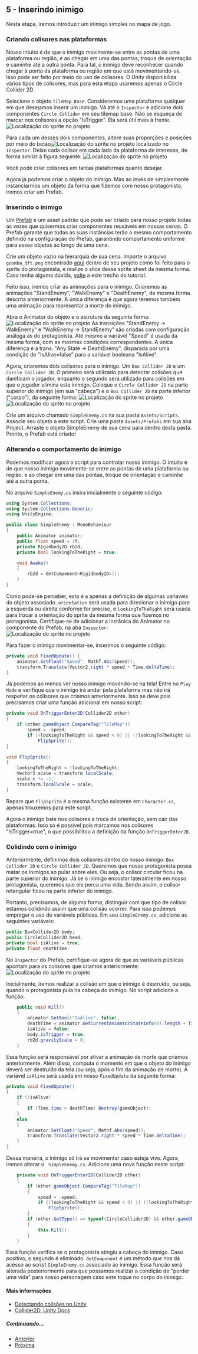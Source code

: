 ## 5 - Inserindo inimigo

Nesta etapa, iremos introduzir um inimigo simples no mapa de jogo.

### Criando colisores nas plataformas

Nosso intuito é de que o inimigo movimente-se entre as pontas de uma plataforma ou região, e ao chegar em uma das pontas, troque de orientação e caminhe até a outra ponta. Para tal, o inimigo deve reconhecer quando chegar à ponta da plataforma ou região em que está movimentando-se. Isso pode ser feito por meio do uso de colisores. O Unity disponibiliza vários tipos de colisores, mas para esta etapa usaremos apenas o Circle Collider 2D.

Selecione o objeto ```TileMap_Base```. Consideremos uma plataforma qualquer em que desejamos inserir um inimigo. Vá até o ```Inspector``` e adicione dois componentes ```Circle Collider``` em seu tilemap base. Não se esqueça de marcar nos colisores a opção "IsTrigger". Ela será útil mais à frente.
![Localização do sprite no projeto](images/5/1.png?raw=true "Localização do sprite no projeto")

Para cada um desses dois componentes, altere suas proporções e posições por meio do botão![Localização do sprite no projeto](images/5/2.png?raw=true "Localização do sprite no projeto") localizado no ```Inspector```. Deixe cada colisor em cada lado da plataforma de interesse, de forma similar à figura seguinte:
![Localização do sprite no projeto](images/5/3.png?raw=true "Localização do sprite no projeto")

Você pode criar colisores em tantas plataformas quanto desejar.

Agora já podemos criar o objeto do inimigo. Mas ao invés de simplesmente instanciarmos um objeto da forma que fizemos com nosso protagonista, iremos criar um Prefab.

### Inserindo o inimigo

Um [Prefab](https://docs.unity3d.com/Manual/Prefabs.html) é um asset padrão que pode ser criado para nosso projeto todas as vezes que quisermos criar componentes reusáveis em nossas cenas. O Prefab garante que todas as suas instâncias terão o mesmo comportamento definido na configuração do Prefab, garantindo comportamento uniforme para esses objetos ao longo de uma cena.

Crie um objeto vazio na hierarquia de sua cena. Importe o arquivo ```goomba_dft.png``` encontrado [aqui]() dentro de seu projeto como foi feito para o sprite do protagonista, e realize o slice desse sprite sheet da mesma forma. Caso tenha alguma dúvida, [volte](3-inserindo-personagem.md) a este trecho do tutorial.

Feito isso, iremos criar as animações para o inimigo. Criaremos as animações "StandEnemy", "WalkEnemy" e "DeathEnemy", da mesma forma descrita anteriormente. A única diferença é que agora teremos também uma animação para representar a morte do inimigo.

Abra o Animator do objeto e o estruture da seguinte forma:
![Localização do sprite no projeto](images/5/4.png?raw=true "Localização do sprite no projeto") As transições "StandEnemy -> WalkEnemy" e "WalkEnemy -> StandEnemy" são criadas com configuração análoga às do protagonista. Até mesmo a variável "Speed" é usada da mesma forma, com as mesmas condições correspondentes. A única diferença é a trans. "Any State -> DeathEnemy", disparada por uma condição de "IsAlive=false" para a variável booleana "IsAlive".

Agora, criaremos dois colisores para o inimigo. Um ```Box Collider 2D``` e um ```Circle Collider 2D```. O primeiro será utilizado para detectar colisões que danificam o jogador, enquanto o segundo será utilizado para colisões em que o jogador elimina este inimigo. Coloque o ```Circle Collider 2D``` na parte superior do inimigo (em sua "cabeça") e o ```Box Collider 2D``` na parte inferior ("corpo"), da seguinte forma:
![Localização do sprite no projeto](images/5/6.png?raw=true "Localização do sprite no projeto")
![Localização do sprite no projeto](images/5/7.png?raw=true "Localização do sprite no projeto")

Crie um arquivo chamado ```SimpleEnemy.cs``` na sua pasta ```Assets/Scripts```. Associe seu objeto a este script. Crie uma pasta ```Assets/Prefabs``` em sua aba Project. Arraste o objeto SimpleEnemy de sua cena para dentro desta pasta. Pronto, o Prefab está criado!

### Alterando o comportamento do inimigo

Podemos modificar agora o script para controlar nosso inimigo. O intuito é de que nosso inimigo movimente-se entre as pontas de uma plataforma ou região, e ao chegar em uma das pontas, troque de orientação e caminhe até a outra ponta.

No arquivo ```SimpleEnemy.cs``` insira inicialmente o seguinte código:

```csharp
using System.Collections;
using System.Collections.Generic;
using UnityEngine;

public class SimpleEnemy : MonoBehaviour
{
    public Animator animator;
    public float speed = 3f;
    private Rigidbody2D rb2d;
    private bool lookingToTheRight = true;

    void Awake()
    {
        rb2d = GetComponent<Rigidbody2D>();
    }
}
```

Como pode-se perceber, esta é a apenas a definição de algumas variáveis do objeto associado. ```orientation``` será usada para direcionar o inimigo para a esquerda ou direita conforme for preciso, e ```lookingToTheRight``` será usada para trocar a orientação do sprite da mesma forma que fizemos no protagonista. Certifique-se de adicionar a instânica do Animator no componente do Prefab, na aba ```Inspector```:
![Localização do sprite no projeto](images/5/5.png?raw=true "Localização do sprite no projeto")

Para fazer o inimigo movimentar-se, inserimos o seguinte código:

```csharp
private void FixedUpdate() {
    animator.SetFloat("Speed", Mathf.Abs(speed));
    transform.Translate(Vector2.right * speed * Time.deltaTime);
}
```

Já podemos ao menos ver nosso inimigo movendo-se na tela! Entre no ```Play Mode``` e verifique que o inimigo irá andar pela plataforma mas não irá respeitar os colisores que criamos anteriormente. Isso se deve pois precisamos criar uma função adicional em nosso script:

```csharp
private void OnTriggerEnter2D(Collider2D other)
{
    if (other.gameObject.CompareTag("TileMap"))
        speed = -speed;
        if ((lookingToTheRight && speed < 0) || (!lookingToTheRight && speed > 0))
            FlipSprite();
}

void FlipSprite()
{
    lookingToTheRight = !lookingToTheRight;
    Vector3 scale = transform.localScale;
    scale.x *= -1;
    transform.localScale = scale;
}
```

Repare que ```FlipSprite``` é a mesma função existente em ```Character.cs```, apenas trouxemos para este script.

Agora o inimigo bate nos colisores e troca de orientação, sem cair das plataformas. Isso só é possível pois marcamos nos colisores "IsTrigger=true", o que possibilitou a definição da função ```OnTriggerEnter2D```.

### Colidindo com o inimigo

Anteriormente, definimos dois colisores dentro do nosso inimigo: ```Box Collider 2D``` e ```Circle Collider 2D```. Queremos que nosso protagonista possa matar os inimigos ao pular sobre eles. Ou seja, o colisor circular ficou na parte superior do inimigo. Já se o inimigo encostar lateralmente em nosso protagonista, queremos que ele perca uma vida. Sendo assim, o colisor retangular ficou na parte inferior do inimigo.

Portanto, precisamos, de alguma forma, distinguir com que tipo de colisor estamos colidindo assim que uma colisão ocorrer. Para isso podemos empregar o uso de variáveis públicas. Em seu ```SimpleEnemy.cs```, adicione as seguintes variáveis:

```csharp
public BoxCollider2D body;
public CircleCollider2D head;
private bool isAlive = true;
private float deathTime;
```

No ```Inspector``` do Prefab, certifique-se agora de que as variáveis públicas apontam para os colisores que criamos anteriormente:
![Localização do sprite no projeto](images/5/8.png?raw=true "Localização do sprite no projeto")

Inicialmente, iremos realizar a colisão em que o inimigo é destruído, ou seja, quando o protagonista pula na cabeça do inimigo. No script adicione a função:

```csharp
    public void Kill()
    {
        animator.SetBool("IsAlive", false);
        deathTime = animator.GetCurrentAnimatorStateInfo(0).length + Time.time;
        isAlive = false;
        body.isTrigger = true;
        rb2d.gravityScale = 0;
    }
```

Essa função será responsável por ativar a animação de morte que criamos anteriormente. Além disso, computa o momento em que o objeto do inimigo deverá ser destruído da tela (ou seja, após o fim da animação de morte). A variável ```isAlive``` será usada em nosso ```FixedUpdate``` da seguinte forma:

```csharp
private void FixedUpdate()
{
    if (!isAlive)
    {
        if (Time.time > deathTime) Destroy(gameObject);
    }
    else
    {
        animator.SetFloat("Speed", Mathf.Abs(speed));
        transform.Translate(Vector2.right * speed * Time.deltaTime);
    }
}
```

Dessa maneira, o inimigo só irá se movimentar caso esteja vivo. Agora, iremos alterar o ``` SimpleEnemy.cs```. Adicione uma nova função neste script:

```csharp
    private void OnTriggerEnter2D(Collider2D other)
    {
        if (other.gameObject.CompareTag("TileMap"))
        {
            speed = -speed;
            if ((lookingToTheRight && speed < 0) || (!lookingToTheRight && speed > 0))
                FlipSprite();
        }
        if (other.GetType() == typeof(CircleCollider2D) && other.gameObject.CompareTag("Mario"))
        {
            this.Kill();
        }
    }
```

Essa função verifica se o protagonista atingiu a cabeça do inimigo. Caso positivo, o segundo é eliminado. ```GetComponent``` é um método que nos dá acesso ao script ```SimpleEnemy.cs``` associado ao inimigo. Essa função será alterada posteriormente para que possamos realizar a condição de "perder uma vida" para nosso personagem caso este toque no corpo do inimigo.

#### Mais informações

* [Detectando colisões no Unity](https://youtu.be/ZoZcBgRR9ns)
* [Collider2D, Unity Docs](https://docs.unity3d.com/ScriptReference/Collider2D.html)

##### Continuando...

* [Anterior](4-camera-e-background.md)
* [Próxima](6-manipulando-variaveis-do-personagem.md)
